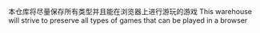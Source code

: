 本仓库将尽量保存所有类型并且能在浏览器上进行游玩的游戏
This warehouse will strive to preserve all types of games that can be played in a browser
